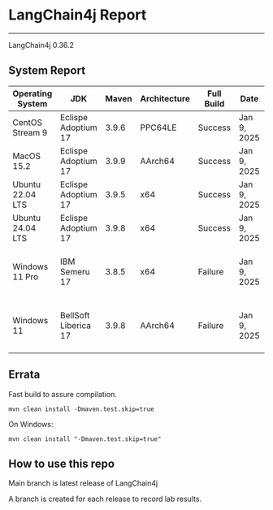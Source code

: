 # LangChain4j Report
--- 

LangChain4j 0.36.2

## System Report

| Operating System    | JDK       | Maven | Architecture | Full Build | Date  | Notes |
|---------------------|-----------|-------|--------------|------------|-------|-------|
| CentOS Stream 9     | Eclispe Adoptium 17  | 3.9.6 | PPC64LE      |  Success | Jan 9, 2025 | |
| MacOS 15.2          | Eclispe Adoptium 17 | 3.9.9 | AArch64      | Success | Jan 9, 2025 | |
| Ubuntu 22.04 LTS    | Eclispe Adoptium 17  | 3.9.5 | x64      | Success | Jan 9, 2025 | |
| Ubuntu 24.04 LTS    | Eclispe Adoptium 17  | 3.9.8 | x64      | Success | Jan 9, 2025 | |
| Windows 11 Pro      | IBM Semeru 17  | 3.8.5 | x64      | Failure  | Jan 9, 2025 | Could not resolve dependencies on dev.langchain4j.langchain4j-open-api jar 0.37.0-SNAPSHOT|
| Windows 11       | BellSoft Liberica 17  | 3.9.8 | AArch64      | Failure | Jan 9, 2025 | Could not resolve dependencies on dev.langchain4j.langchain4j-open-api jar 0.37.0-SNAPSHOT|


## Errata


Fast build to assure compilation. 
```
mvn clean install -Dmaven.test.skip=true
```

On Windows:
```
mvn clean install "-Dmaven.test.skip=true"
```

## How to use this repo

Main branch is latest release of LangChain4j

A branch is created for each release to record lab results.
